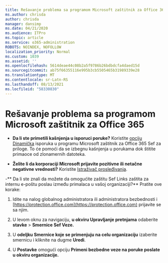```yaml
---
title: Rešavanje problema sa programom Microsoft zaštitnik za Office 365
ms.author: chrisda
author: chrisda
manager: dansimp
ms.date: 04/21/2020
ms.audience: ITPro
ms.topic: article
ms.service: o365-administration
ROBOTS: NOINDEX, NOFOLLOW
localization_priority: Normal
ms.custom: 1039
ms.assetid: ''
ms.openlocfilehash: 5614deae44c08b2a5f9786b26bdbdcfa4daed15d
ms.sourcegitcommit: ab75f66355116e995b3cb5505465b31989339e28
ms.translationtype: MT
ms.contentlocale: sr-Latn-RS
ms.lasthandoff: 08/13/2021
ms.locfileid: "58330830"
---
```

# <a name="troubleshooting-microsoft-defender-for-office-365"></a>Rešavanje problema sa programom Microsoft zaštitnik za Office 365

- **Da li ste primetili kašnjenja u isporuci poruke?** Koristite [opciju Dinamička](https://docs.microsoft.com/microsoft-365/security/office-365-security/dynamic-delivery-and-previewing) isporuka u programu Microsoft zaštitnik za Office 365 Sef za priloge. To će pomoći da se izbegnu kašnjenja u porukama dok štitite primaoce od zlonamernih datoteka.

- **Želite li da korporaciji Microsoft prijavite pozitivne ili netačne negativne vrednosti?** Koristite [Istraživač prosleđivanja](https://protection.office.com/reportsubmission).

-** Da li ste znali da možete da omogućite zaštitu Sef Links zaštita za internu e-poštu poslau između primalaca u vašoj organizaciji?** Pratite ove korake:

  1. Idite na nalog globalnog administratora ili administratora bezbednosti i [https://protection.office.com](https://protection.office.com) prijavite se sa njim.

  2. U levom oknu za navigaciju, **u okviru Upravljanje pretnjama** odaberite **stavke** \> **Smernice Sef Veze.**

  3. U **odeljku Smernice koje se primenjuju na celu organizaciju** izaberite smernicu i kliknite na dugme **Uredi**.

  4. U **Postavke** omogući opciju **Primeni bezbedne veze na poruke poslate u okviru organizacije.**
